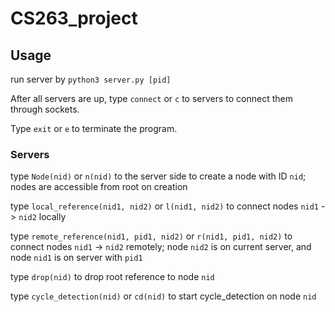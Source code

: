 # CS263_project

## Usage

run server by `python3 server.py [pid]`

After all servers are up, type `connect` or `c` to servers to connect them through sockets.

Type `exit` or `e` to terminate the program.

### Servers

type `Node(nid)` or `n(nid)` to the server side to create a node with ID `nid`; nodes are accessible from root on creation

type `local_reference(nid1, nid2)` or `l(nid1, nid2)` to connect nodes `nid1` -> `nid2` locally

type `remote_reference(nid1, pid1, nid2)` or `r(nid1, pid1, nid2)` to connect nodes `nid1` -> `nid2` remotely; node `nid2` is on current server, and node `nid1` is on server with `pid1`

type `drop(nid)` to drop root reference to node `nid`

type `cycle_detection(nid)` or `cd(nid)` to start cycle_detection on node `nid`
